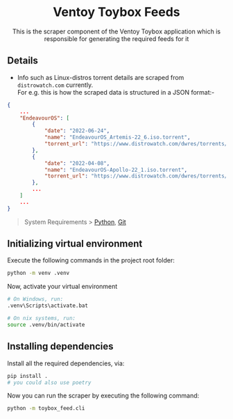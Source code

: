 <div align="center">
    <h1>Ventoy Toybox Feeds</h1>
</div>

<p align="center">
    This is the scraper component of the Ventoy Toybox application which is responsible for generating the required feeds for it
</p>

## Details

* Info such as Linux-distros torrent details are scraped from `distrowatch.com` currently.<br>
For e.g. this is how the scraped data is structured in a JSON format:-
```json
{
    ...
    "EndeavourOS": [
        {
            "date": "2022-06-24",
            "name": "EndeavourOS_Artemis-22_6.iso.torrent",
            "torrent_url": "https://www.distrowatch.com/dwres/torrents/EndeavourOS_Artemis-22_6.iso.torrent"
        },
        {
            "date": "2022-04-08",
            "name": "EndeavourOS-Apollo-22_1.iso.torrent",
            "torrent_url": "https://www.distrowatch.com/dwres/torrents/EndeavourOS-Apollo-22_1.iso.torrent"
        },
        ...
    ]
    ...
}
```

> System Requirements > [Python](https://www.python.org/downloads/), [Git](https://git-scm.com/book/en/v2/Getting-Started-Installing-Git/)

## Initializing virtual environment

Execute the following commands in the project root folder:

```sh
python -m venv .venv
```

Now, activate your virtual environment

```sh
# On Windows, run:
.venv\Scripts\activate.bat

# On nix systems, run:
source .venv/bin/activate
```

## Installing dependencies

Install all the required dependencies, via:

```sh
pip install .
# you could also use poetry
```

Now you can run the scraper by executing the following command:

```sh
python -m toybox_feed.cli
```
